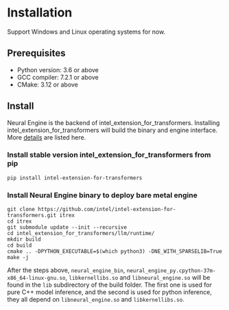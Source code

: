 Installation
=====
Support Windows and Linux operating systems for now.


## Prerequisites

- Python version: 3.6 or above
- GCC compiler: 7.2.1 or above
- CMake: 3.12 or above

## Install

Neural Engine is the backend of intel_extension_for_transformers. Installing intel_extension_for_transformers will build the binary and engine interface. More [details](https://github.com/intel/intel-extension-for-transformers/blob/main/README.md) are listed here.

### Install stable version intel_extension_for_transformers from pip
```shell
pip install intel-extension-for-transformers
```
### Install Neural Engine binary to deploy bare metal engine
```shell
git clone https://github.com/intel/intel-extension-for-transformers.git itrex
cd itrex
git submodule update --init --recursive
cd intel_extension_for_transformers/llm/runtime/
mkdir build
cd build
cmake .. -DPYTHON_EXECUTABLE=$(which python3) -DNE_WITH_SPARSELIB=True
make -j
```
After the steps above, `neural_engine_bin`, `neural_engine_py.cpython-37m-x86_64-linux-gnu.so`, `libkernellibs.so` and `libneural_engine.so` will be found in the `lib` subdirectory of the build folder. The first one is used for pure C++ model inference, and the second is used for python inference, they all depend on `libneural_engine.so` and `libkernellibs.so`.
